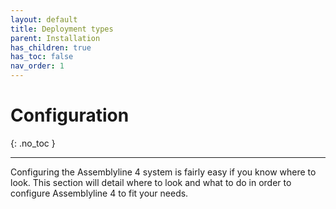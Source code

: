 ```yaml
---
layout: default
title: Deployment types
parent: Installation
has_children: true
has_toc: false
nav_order: 1
---
```


# Configuration
{: .no_toc }

---

Configuring the Assemblyline 4 system is fairly easy if you know where to look. This section will detail where to look and what to do in order to configure Assemblyline 4 to fit your needs.